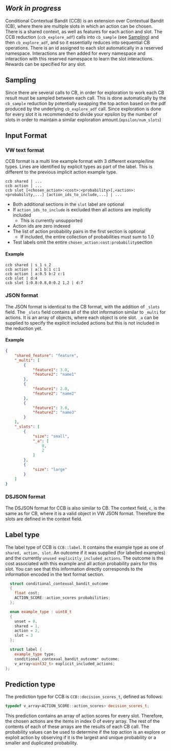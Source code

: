 ## _Work in progress_

Conditional Contextual Bandit (CCB) is an extension over Contextual Bandit (CB), where there are multiple slots in which an action can be chosen. There is a shared context, as well as features for each action and slot. The CCB reduction (`ccb_explore_adf`) calls into `cb_sample` (see [Sampling](https://github.com/VowpalWabbit/vowpal_wabbit/wiki/Conditional-Contextual-Bandit#sampling)) and then `cb_explore_adf`, and so it essentially reduces into sequential CB operations. There is an id assigned to each slot automatically in a reserved namespace. Interactions are then added for every namespace and interaction with this reserved namespace to learn the slot interactions. Rewards can be specified for any slot.

## Sampling
Since there are several calls to CB, in order for exploration to work each CB result must be sampled between each call. This is done automatically by the `cb_sample` reduction by potentially swapping the top action based on the pdf produced by the underlying `cb_explore_adf` call. Since exploration is done for every slot it is recommended to divide your epsilon by the number of slots in order to maintain a similar exploration amount.(`epsilon/num_slots`)

## Input Format
### VW text format
CCB format is a multi line example format with 3 different example/line types. Lines are identified by explicit types as part of the label. This is different to the previous implicit action example type.
```
ccb shared | ...
ccb action | ...
ccb slot [<chosen_action>:<cost>:<probability>[,<action>:<probability,...] [action_ids_to_include,...] | ...
```
- Both additional sections in the `slot` label are optional
- If `action_ids_to_include` is excluded then all actions are implicitly included
  - This is currently unsupported
- Action ids are zero indexed
- The list of action probability pairs in the first section is optional
  - If included, the entire collection of probabilities must sum to 1.0
- Test labels omit the entire `chosen_action:cost:probability`section

#### Example
```
ccb shared | s_1 s_2
ccb action | a:1 b:1 c:1
ccb action | a:0.5 b:2 c:1
ccb slot | d:4
ccb slot 1:0.8:0.8,0:0.2 1,2 | d:7
```
### JSON format
The JSON format is identical to the CB format, with the addition of `_slots` field. The `_slots` field contains all of the slot information similar to `_multi` for actions. It is an array of objects, where each object is one slot. `_a` can be supplied to specify the explicit included actions but this is not included in the reduction yet.

#### Example
```json
{
    "shared_feature": "feature",
    "_multi": [
        {
            "feature1": 3.0,
            "feature2": "name1"
        },
        {
            "feature1": 2.0,
            "feature2": "name2"
        },
        {
            "feature1": 3.0,
            "feature2": "name3"
        }
    ],
    "_slots": [
        {
            "size": "small",
            "_a": [
                0,
                2
            ]
        },
        {
            "size": "large"
        }
    ]
}
```
### DSJSON format
The DSJSON format for CCB is also similar to CB. The context field, `c`, is the same as for CB, where it is a valid object in VW JSON format. Therefore the slots are defined in the context field.
## Label type
The label type of CCB is `CCB::label`. It contains the example type as one of `shared, action, slot`. An outcome if it was supplied (for labelled examples) and the currently `unused explicitly_included_actions`. The outcome is the cost associated with this example and all action probability pairs for this slot. You can see that this information directly corresponds to the information encoded in the text format section.

```C++
  struct conditional_contexual_bandit_outcome
  {
    float cost;
    ACTION_SCORE::action_scores probabilities;
  };

  enum example_type : uint8_t
  {
    unset = 0,
    shared = 1,
    action = 2,
    slot = 3
  };

  struct label {
    example_type type;
    conditional_contexual_bandit_outcome* outcome;
    v_array<uint32_t> explicit_included_actions;
};
```

## Prediction type
The prediction type for CCB is `CCB::decision_scores_t`, defined as follows:
```C++
typedef v_array<ACTION_SCORE::action_scores> decision_scores_t;
```

This prediction contains an array of action scores for every slot. Therefore, the chosen actions are the items in index 0 of every array. The rest of the contents of each of these arrays are the results of each CB call. The probability values can be used to determine if the top action is an explore or exploit action by observing if it is the largest and unique probability or a smaller and duplicated probability.